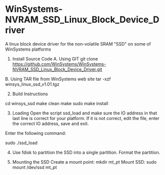 # WinSystems-NVRAM_SSD_Linux_Block_Device_Driver

A linux block device driver for the non-volatile SRAM "SSD" on some of WinSystems platforms

1. Install Source Code
  A. Using GIT
      git clone https://github.com/WinSystems/WinSystems-NVRAM_SSD_Linux_Block_Device_Driver.git
      
  B. Using TAR file from WinSystems web site
      tar -xzf winsys_linux_ssd_v1.01.tgz

2. Build Instructions

  cd winsys_ssd
  make clean
  make
  sudo make install
  
3. Loading
  Open the script ssd_load and make sure the IO address in that last line is correct for your platform.
  If it is not correct, edit the file, enter the correct IO address, save and exit.
  
  Enter the following command:
  
  sudo ./ssd_load
  
4. Use fdisk to partition the SSD into a single partition. Format the partition. 

5. Mounting the SSD
  Create a mount point:     mkdir mt_pt
  Mount SSD:                sudo mount /dev/ssd mt_pt


